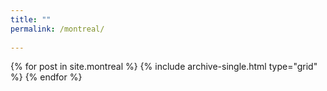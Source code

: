 ```yaml
---
title: ""
permalink: /montreal/
    
---
```


<div class="grid__wrapper">
  {% for post in site.montreal %}
    {% include archive-single.html type="grid" %}
  {% endfor %}
</div>